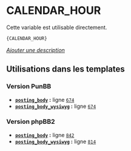# CALENDAR_HOUR


Cette variable est utilisable directement.

```html
{CALENDAR_HOUR}
```

[*Ajouter une description*](https://fa-tvars.appspot.com/var/CALENDAR_HOUR)

## Utilisations dans les templates

### Version PunBB
* __[`posting_body`](../tpl/var/punbb/posting_body.md#readme) :__ ligne [`674`](../tpl/src/punbb/posting_body.tpl#L674)
* __[`posting_body_wysiwyg`](../tpl/var/punbb/posting_body_wysiwyg.md#readme) :__ ligne [`674`](../tpl/src/punbb/posting_body_wysiwyg.tpl#L674)

### Version phpBB2
* __[`posting_body`](../tpl/var/subsilver/posting_body.md#readme) :__ ligne [`842`](../tpl/src/subsilver/posting_body.tpl#L842)
* __[`posting_body_wysiwyg`](../tpl/var/subsilver/posting_body_wysiwyg.md#readme) :__ ligne [`814`](../tpl/src/subsilver/posting_body_wysiwyg.tpl#L814)